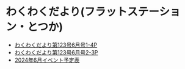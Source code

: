 # わくわくだより(フラットステーション・とつか)
- [わくわくだより第123号6月号1-4P](https://furatto-totsuka.com/wp/download/newsletter202406_1-4p/?wpdmdl=3170&refresh=665dcde16f6db1717423585)
- [わくわくだより第123号6月号2-3P](https://furatto-totsuka.com/wp/download/newsletter202406_2-3p/?wpdmdl=3171&refresh=665dcde17538f1717423585)
- [2024年6月イベント予定表](https://furatto-totsuka.com/wp/download/eventcalendar202406/?wpdmdl=3172&refresh=665dcde179a6a1717423585)